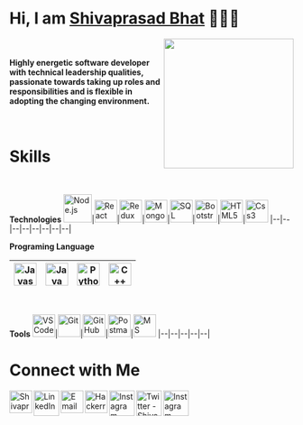 <h1>Hi, I am <a href="https://www.shivaprasad.tech/" target="_blank">Shivaprasad Bhat</a> 🙋🏽‍♂️</h1>

<img align='right' src="https://media.giphy.com/media/H7AmqyARFEc7S1Smtl/giphy.gif" width="230">

<br/><br/>
<b>Highly energetic software developer with technical leadership qualities, passionate towards taking up roles and responsibilities and is flexible in adopting the changing environment.</b>
<br/><br/>
<br/>

<h1>Skills</h1>
<br/>

**Technologies**
<img alt="Node.js" width="50px" src="https://img.icons8.com/color/480/000000/nodejs.png"/>|<img alt="React" width="40px" src="https://img.icons8.com/cute-clipart/50/000000/react-native.png"/>|<img alt="Redux" width="40px" src="https://img.icons8.com/color/480/000000/redux.png"/>|<img alt="MongoDB" width="40px" src="https://img.icons8.com/color/480/000000/mongodb.png"/>|<img alt="SQL" width="40px" src="https://img.icons8.com/ios-filled/100/000000/sql.png"/>|<img alt="Bootstrap" width="40px" src="https://img.icons8.com/color/50/000000/bootstrap.png"/>|<img alt="HTML5" width="40px" src="https://img.icons8.com/color/480/000000/html-5.png"/>|<img alt="Css3" width="40px" src="https://img.icons8.com/color/480/000000/css3.png"/>
|--|--|--|--|--|--|--|--|
<br/>

**Programing Language**

| <img alt="Javascript" width="40px" src="https://img.icons8.com/color/480/000000/javascript-logo-1.png"/> | <img alt="Java" width="40px" src="https://img.icons8.com/color/480/000000/java-coffee-cup-logo.png"/> | <img alt="Python3" width="40px" src="https://img.icons8.com/color/480/000000/python.png"/> | <img alt="C++" width="40px" src="https://img.icons8.com/color/480/000000/c-plus-plus-logo.png"/>
|--|--|--|--|


<br/>

**Tools**
<img alt="VS Code" width="40px" src="https://img.icons8.com/fluent/48/000000/visual-studio-code-2019.png"/>|<img alt="Git" width="40px" src="https://img.icons8.com/color/48/000000/git.png"/>|<img alt="Git Hub" width="40px" src="https://img.icons8.com/fluent/240/000000/github.png"/>|<img alt="Postman" width="40px" src="https://img.icons8.com/dusk/512/000000/postman-api.png"/>|<img alt="MS Office" width="40px" src="https://img.icons8.com/fluent/48/000000/microsoft-office-2019.png"/>
|--|--|--|--|--|
<br/>

 <h1>Connect with Me</h1>

[<img align="left" alt="Shivaprasad Bhat" width="40px"  src="https://img.icons8.com/cotton/64/000000/earth-planet--v2.png"/>](https://www.shivaprasad.tech)
[<img align="left" alt="LinkedIn - Shivaprasad Bhat" width="45px" src="https://img.icons8.com/fluent/96/000000/linkedin.png"/>](https://www.linkedin.com/in/svbneelmane)
[<img align="left" alt="Email - Shivaprasad Bhat" width="40px" src="https://img.icons8.com/cute-clipart/64/000000/email.png" />](mailto:svbhat.neelmane@gmail.com)
[<img align="left" alt="Hackerrank - Shivaprasad Bhat" width="40px" src="https://img.icons8.com/windows/512/000000/hackerrank.png"/>](https://hackerrank.com/svbneelmane)
[<img align="left" alt="Instagram - Shivaprasad Bhat" width="45px" src="https://img.icons8.com/cute-clipart/64/000000/instagram-new.png"/>](https://www.instagram.com/svb.neelmane)
[<img align="left" alt="Twitter - Shivaprasad Bhat" width="45px" src="https://img.icons8.com/cute-clipart/64/000000/twitter.png"/>](https://www.twitter.com/svbneelmane)
[<img align="left" alt="Instagram - Shivaprasad Bhat" width="45px" src="https://img.icons8.com/cute-clipart/64/000000/facebook.png"/>](https://www.fb.com/svb.neelmane)
